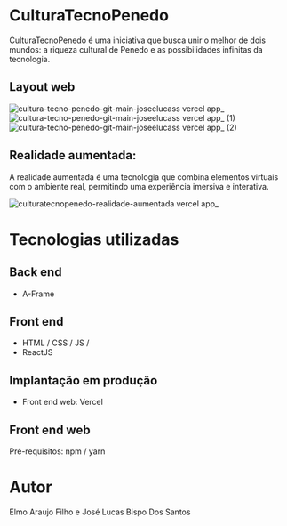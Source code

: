 # CulturaTecnoPenedo
CulturaTecnoPenedo é uma iniciativa que busca unir o melhor de dois mundos: a riqueza cultural de Penedo e as possibilidades infinitas da tecnologia. 

## Layout web
![cultura-tecno-penedo-git-main-joseelucass vercel app_](https://github.com/JoseeLucass/CulturaTecnoPenedo/assets/131500108/c8fc62ef-8bfc-4853-825d-c82899022042)
![cultura-tecno-penedo-git-main-joseelucass vercel app_ (1)](https://github.com/JoseeLucass/CulturaTecnoPenedo/assets/131500108/e5896bed-0732-4963-ba88-019c165605a3)
![cultura-tecno-penedo-git-main-joseelucass vercel app_ (2)](https://github.com/JoseeLucass/CulturaTecnoPenedo/assets/131500108/b4fb412a-36c4-4932-a7d6-3958e4209a72)

## Realidade aumentada: 
A realidade aumentada é uma tecnologia que combina elementos virtuais com o ambiente real, permitindo uma experiência imersiva e interativa.  

![culturatecnopenedo-realidade-aumentada vercel app_](https://github.com/JoseeLucass/CulturaTecnoPenedo/assets/131500108/49906111-fbf7-4bef-a855-aa29644d1824)


# Tecnologias utilizadas
## Back end
- A-Frame 
## Front end
- HTML / CSS / JS / 
- ReactJS

## Implantação em produção
- Front end web: Vercel

## Front end web
Pré-requisitos: npm / yarn

# Autor
Elmo Araujo Filho e José Lucas Bispo Dos Santos
